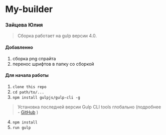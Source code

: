 # My-builder
### Зайцева Юлия
 > Сборка работает на gulp версии 4.0.
#### Добавленно
 1. сборка png спрайта
 2. перенос шрифтов в папку со сборкой
#### Для начала работы

1. ```clone this repo```
2. ```cd path/to/...```
3. ```npm install gulpjs/gulp-cli -g```  
> Установка последней версии Gulp CLI tools глобально (подробнее - [GitHub](https://github.com/gulpjs/gulp/blob/4.0/docs/getting-started.md) )

4. ```npm install```
6. ```run gulp``` 

